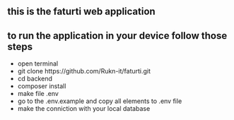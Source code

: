 ## this is the faturti web application 
<h2> to run the application in your device follow those steps</h2>
<ul>
  <li> open terminal  </li>
    <li> git clone https://github.com/Rukn-it/faturti.git  </li>
  <li> cd backend  </li>
  <li> composer install </li>
  <li> make file .env </li>
  <li> go to the .env.example and copy all elements to .env file</li>
  <li> make the conniction with your local database  </li>
</ul>
